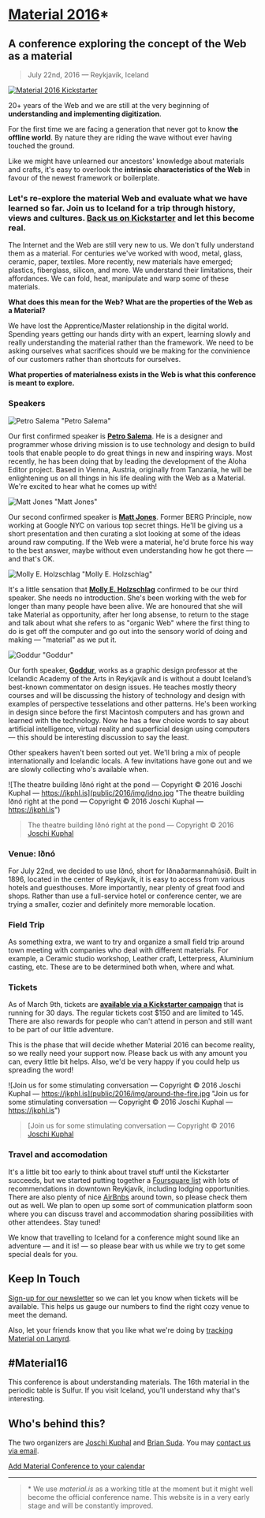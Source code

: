 # [Material 2016](https://web.material.is)*
## A conference exploring the concept of the Web as a material

> July 22nd, 2016 — Reykjavík, Iceland

[![Material 2016 Kickstarter](public/2016/img/m16-poster.jpg)](https://www.kickstarter.com/projects/material16/material-conference-2016)

20+ years of the Web and we are still at the very beginning of **understanding and implementing digitization**.

For the first time we are facing a generation that never got to know **the offline world**. By nature they are riding the wave without ever having touched the ground.

Like we might have unlearned our ancestors' knowledge about materials and crafts, it's easy to overlook the **intrinsic characteristics of the Web** in favour of the newest framework or boilerplate.

### Let's re-explore the material Web and evaluate what we have learned so far. Join us to Iceland for a trip through history, views and cultures. [Back us on Kickstarter](https://www.kickstarter.com/projects/material16/material-conference-2016) and let this become real.

The Internet and the Web are still very new to us. We don't fully understand them as a material. For centuries we've worked with wood, metal, glass, ceramic, paper, textiles. More recently, new materials have emerged; plastics, fiberglass, silicon, and more. We understand their limitations, their affordances. We can fold, heat, manipulate and warp some of these materials.

**What does this mean for the Web? What are the properties of the Web as a Material?**

We have lost the Apprentice/Master relationship in the digital world. Spending years getting our hands dirty with an expert, learning slowly and really understanding the material rather than the framework. We need to be asking ourselves what sacrifices should we be making for the convinience of our customers rather than shortcuts for ourselves.

**What properties of materialness exists in the Web is what this conference is meant to explore.**


### Speakers

![Petro Salema "Petro Salema"](public/2016/img/petro.jpg)

Our first confirmed speaker is **[Petro Salema](http://www.petrosalema.com/)**. He is a designer and programmer whose driving mission is to use technology and design to build tools that enable people to do great things in new and inspiring ways. Most recently, he has been doing that by leading the development of the Aloha Editor project. Based in Vienna, Austria, originally from Tanzania, he will be enlightening us on all things in his life dealing with the Web as a Material. We're excited to hear what he comes up with!

![Matt Jones "Matt Jones"](public/2016/img/matt-jones.jpg)

Our second confirmed speaker is **[Matt Jones](http://moleitau.com/)**. Former BERG Principle, now working at Google NYC on various top secret things. He'll be giving us a short presentation and then curating a slot looking at some of the ideas around raw computing. If the Web were a material, he'd brute force his way to the best answer, maybe without even understanding how he got there — and that's OK.

![Molly E. Holzschlag "Molly E. Holzschlag"](public/2016/img/molly-holzschlag.jpg)

It's a little sensation that **[Molly E. Holzschlag](https://en.wikipedia.org/wiki/Molly_Holzschlag)** confirmed to be our third speaker. She needs no introduction. She's been working with the web for longer than many people have been alive. We are honoured that she will take Material as opportunity, after her long absense, to return to the stage and talk about what she refers to as "organic Web" where the first thing to do is get off the computer and go out into the sensory world of doing and making — "material" as we put it.

![Goddur "Goddur"](public/2016/img/goddur.jpg)

Our forth speaker, **[Goddur](http://cargocollective.com/goddur)**, works as a graphic design professor at the Icelandic Academy of the Arts in Reykjavík and is without a doubt Iceland’s best-known commentator on design issues. He teaches mostly theory courses and will be discussing the history of technology and design with examples of perspective tesselations and other patterns. He's been working in design since before the first Macintosh computers and has grown and learned with the technology. Now he has a few choice words to say about artificial intelligence, virtual reality and superficial design using computers — this should be interesting discussion to say the least.

Other speakers haven't been sorted out yet. We'll bring a mix of people internationally and Icelandic locals. A few invitations have gone out and we are slowly collecting who's available when.

![The theatre building Iðnó right at the pond — Copyright © 2016 Joschi Kuphal — https://jkphl.is](public/2016/img/idno.jpg "The theatre building Iðnó right at the pond — Copyright © 2016 Joschi Kuphal — https://jkphl.is")
> The theatre building Iðnó right at the pond — Copyright © 2016 [Joschi Kuphal](https://jkphl.is)

### Venue: Iðnó
For July 22nd, we decided to use Iðnó, short for Iðnaðarmannahúsið. Built in 1896, located in the center of Reykjavík, it is easy to access from various hotels and guesthouses. More importantly, near plenty of great food and shops. Rather than use a full-service hotel or conference center, we are trying a smaller, cozier and definitely more memorable location.

### Field Trip
As something extra, we want to try and organize a small field trip around town meeting with companies who deal with different materials. For example, a Ceramic studio workshop, Leather craft, Letterpress, Aluminium casting, etc. These are to be determined both when, where and what.

### Tickets
As of March 9th, tickets are **[available via a Kickstarter campaign](https://www.kickstarter.com/projects/material16/material-conference-2016)** that is running for 30 days. The regular tickets cost $150 and are limited to 145. There are also rewards for people who can't attend in person and still want to be part of our little adventure.

This is the phase that will decide whether Material 2016 can become reality, so we really need your support now. Please back us with any amount you can, every little bit helps. Also, we'd be very happy if you could help us spreading the word!

![Join us for some stimulating conversation — Copyright © 2016 Joschi Kuphal — https://jkphl.is](public/2016/img/around-the-fire.jpg "Join us for some stimulating conversation — Copyright © 2016 Joschi Kuphal — https://jkphl.is")
> [Join us for some stimulating conversation — Copyright © 2016 [Joschi Kuphal](https://jkphl.is)

### Travel and accomodation
It's a little bit too early to think about travel stuff until the Kickstarter succeeds, but we started putting together a [Foursquare list](https://foursquare.com/jkphl/list/material-2016) with lots of recommendations in downtown Reykjavík, including lodging opportunities. There are also plenty of nice [AirBnbs](https://www.airbnb.de/s/Reykjavík) around town, so please check them out as well. We plan to open up some sort of communication platform soon where you can discuss travel and accommodation sharing possibilities with other attendees. Stay tuned!

We know that travelling to Iceland for a conference might sound like an adventure — and it is! — so please bear with us while we try to get some special deals for you.

## Keep In Touch
[Sign-up for our newsletter](https://material.us12.list-manage.com/subscribe?u=47afb33257f1e65f442e8f176&id=c291cb4ea6) so we can let you know when tickets will be available. This helps us gauge our numbers to find the right cozy venue to meet the demand.

Also, let your friends know that you like what we're doing by [tracking Material on Lanyrd](http://lanyrd.com/2016/material16).

## #Material16
This conference is about understanding materials. The 16th material in the periodic table is Sulfur. If you visit Iceland, you'll understand why that's interesting.

## Who's behind this?
The two organizers are [Joschi Kuphal](https://jkphl.is) and [Brian Suda](http://suda.co.uk). You may [contact us via email](mailto:info@material.is).

[Add Material Conference to your calendar](public/assets/material16.ics)
___

> \* We use *material.is* as a working title at the moment but it might well become the official conference name. This website is in a very early stage and will be constantly improved.
